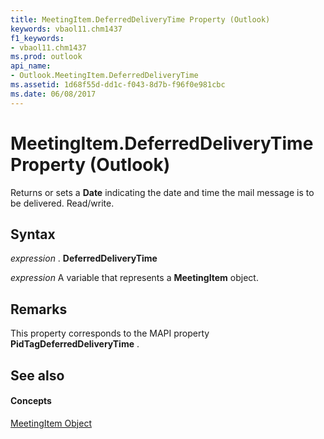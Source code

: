 ```yaml
---
title: MeetingItem.DeferredDeliveryTime Property (Outlook)
keywords: vbaol11.chm1437
f1_keywords:
- vbaol11.chm1437
ms.prod: outlook
api_name:
- Outlook.MeetingItem.DeferredDeliveryTime
ms.assetid: 1d68f55d-dd1c-f043-8d7b-f96f0e981cbc
ms.date: 06/08/2017
---
```



# MeetingItem.DeferredDeliveryTime Property (Outlook)

Returns or sets a **Date** indicating the date and time the mail message is to be delivered. Read/write.


## Syntax

 _expression_ . **DeferredDeliveryTime**

 _expression_ A variable that represents a **MeetingItem** object.


## Remarks

This property corresponds to the MAPI property **PidTagDeferredDeliveryTime** .


## See also


#### Concepts


[MeetingItem Object](meetingitem-object-outlook.md)

